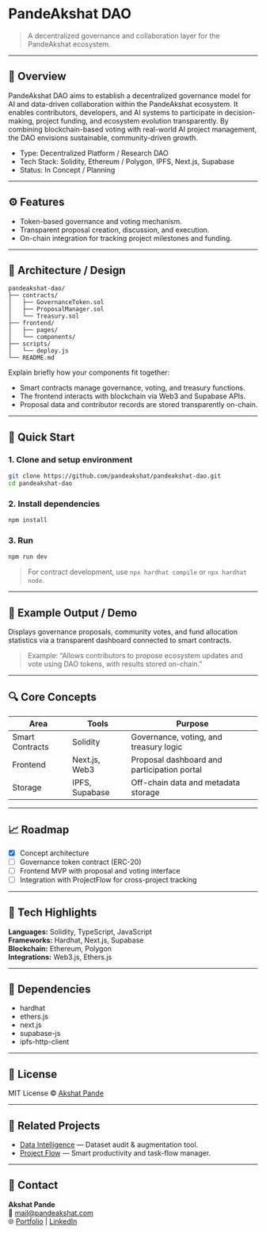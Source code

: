 # PandeAkshat DAO

> A decentralized governance and collaboration layer for the PandeAkshat ecosystem.

---

## 📘 Overview

PandeAkshat DAO aims to establish a decentralized governance model for AI and data-driven collaboration within the PandeAkshat ecosystem. It enables contributors, developers, and AI systems to participate in decision-making, project funding, and ecosystem evolution transparently. By combining blockchain-based voting with real-world AI project management, the DAO envisions sustainable, community-driven growth.

- Type: Decentralized Platform / Research DAO  
- Tech Stack: Solidity, Ethereum / Polygon, IPFS, Next.js, Supabase  
- Status: In Concept / Planning  

---

## ⚙️ Features

- Token-based governance and voting mechanism.  
- Transparent proposal creation, discussion, and execution.  
- On-chain integration for tracking project milestones and funding.  

---

## 🧩 Architecture / Design

```text
pandeakshat-dao/
├── contracts/
│   ├── GovernanceToken.sol
│   ├── ProposalManager.sol
│   └── Treasury.sol
├── frontend/
│   ├── pages/
│   └── components/
├── scripts/
│   └── deploy.js
└── README.md
```

Explain briefly how your components fit together:
- Smart contracts manage governance, voting, and treasury functions.  
- The frontend interacts with blockchain via Web3 and Supabase APIs.  
- Proposal data and contributor records are stored transparently on-chain.

---

## 🚀 Quick Start

### 1. Clone and setup environment
```bash
git clone https://github.com/pandeakshat/pandeakshat-dao.git
cd pandeakshat-dao
```

### 2. Install dependencies
```bash
npm install
```

### 3. Run
```bash
npm run dev
```

> For contract development, use `npx hardhat compile` or `npx hardhat node`.

---

## 🧠 Example Output / Demo

Displays governance proposals, community votes, and fund allocation statistics via a transparent dashboard connected to smart contracts.

> Example: “Allows contributors to propose ecosystem updates and vote using DAO tokens, with results stored on-chain.”

---

## 🔍 Core Concepts

| Area | Tools | Purpose |
|------|--------|----------|
| Smart Contracts | Solidity | Governance, voting, and treasury logic |
| Frontend | Next.js, Web3 | Proposal dashboard and participation portal |
| Storage | IPFS, Supabase | Off-chain data and metadata storage |

---

## 📈 Roadmap

- [x] Concept architecture  
- [ ] Governance token contract (ERC-20)  
- [ ] Frontend MVP with proposal and voting interface  
- [ ] Integration with ProjectFlow for cross-project tracking  

---

## 🧮 Tech Highlights

**Languages:** Solidity, TypeScript, JavaScript  
**Frameworks:** Hardhat, Next.js, Supabase  
**Blockchain:** Ethereum, Polygon  
**Integrations:** Web3.js, Ethers.js  

---

## 🧰 Dependencies

- hardhat  
- ethers.js  
- next.js  
- supabase-js  
- ipfs-http-client  

---

## 🧾 License

MIT License © [Akshat Pande](https://github.com/pandeakshat)

---

## 🧩 Related Projects

- [Data Intelligence](https://github.com/pandeakshat/data-intelligence) — Dataset audit & augmentation tool.  
- [Project Flow](https://github.com/pandeakshat/project-flow) — Smart productivity and task-flow manager.  

---

## 💬 Contact

**Akshat Pande**  
📧 [mail@pandeakshat.com](mailto:mail@pandeakshat.com)  
🌐 [Portfolio](https://pandeakshat.com) | [LinkedIn](https://linkedin.com/in/pandeakshat)
